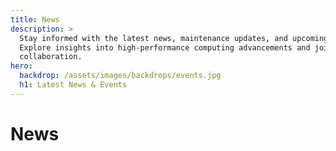 ```yaml
---
title: News
description: >
  Stay informed with the latest news, maintenance updates, and upcoming events from the TU/e Supercomputing Center.
  Explore insights into high-performance computing advancements and join our community in driving innovation and 
  collaboration.
hero:
  backdrop: /assets/images/backdrops/events.jpg
  h1: Latest News & Events
---
```


# News
